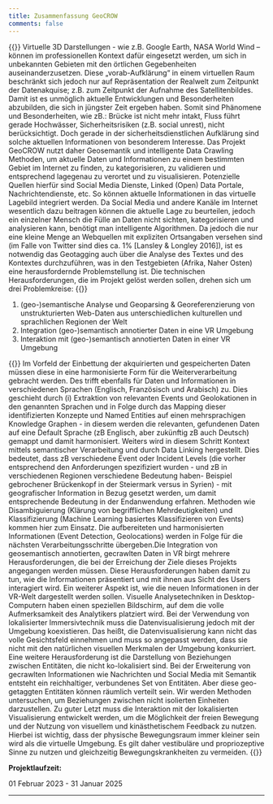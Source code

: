 ```yaml
---
title: Zusammenfassung GeoCROW
comments: false
---
```


{{<justify>}}
Virtuelle 3D Darstellungen - wie z.B. Google Earth, NASA World Wind – können im professionellen Kontext dafür eingesetzt
werden, um sich in unbekannten Gebieten mit den örtlichen Gegebenheiten auseinanderzusetzen. Diese „vorab-Aufklärung“
in einem virtuellen Raum beschränkt sich jedoch nur auf Repräsentation der Realwelt zum Zeitpunkt der Datenakquise; z.B.
zum Zeitpunkt der Aufnahme des Satellitenbildes. Damit ist es unmöglich aktuelle Entwicklungen und Besonderheiten
abzubilden, die sich in jüngster Zeit ergeben haben. Somit sind Phänomene und Besonderheiten, wie zB.: Brücke ist nicht
mehr intakt, Fluss führt gerade Hochwässer, Sicherheitsrisiken (z.B. social unrest), nicht berücksichtigt. Doch gerade in der
sicherheitsdienstlichen Aufklärung sind solche aktuellen Informationen von besonderem Interesse.
Das Projekt GeoCROW nutzt daher Geosemantik und intelligente Data Crawling Methoden, um aktuelle Daten und
Informationen zu einem bestimmten Gebiet im Internet zu finden, zu kategorisieren, zu validieren und entsprechend
lagegenau zu verortet und zu visualisieren. Potenzielle Quellen hierfür sind Social Media Dienste, Linked (Open) Data
Portale, Nachrichtendienste, etc. So können aktuelle Informationen in das virtuelle Lagebild integriert werden. Da Social
Media und andere Kanäle im Internet wesentlich dazu beitragen können die aktuelle Lage zu beurteilen, jedoch ein einzelner
Mensch die Fülle an Daten nicht sichten, kategorisieren und analysieren kann, benötigt man intelligente Algorithmen. Da
jedoch die nur eine kleine Menge an Webquellen mit expliziten Ortsangaben versehen sind (im Falle von Twitter sind dies ca.
1% [Lansley & Longley 2016]), ist es notwendig das Geotagging auch über die Analyse des Textes und des Kontextes
durchzuführen, was in den Testgebieten (Afrika, Naher Osten) eine herausfordernde Problemstellung ist. Die technischen
Herausforderungen, die im Projekt gelöst werden sollen, drehen sich um drei Problemkreise:
{{</justify>}}

1. (geo-)semantische Analyse und Geoparsing & Georeferenzierung von unstrukturierten Web-Daten aus unterschiedlichen
   kulturellen und sprachlichen Regionen der Welt
2. Integration (geo-)semantisch annotierter Daten in eine VR Umgebung
3. Interaktion mit (geo-)semantisch annotierten Daten in einer VR Umgebung

{{<justify>}}
Im Vorfeld der Einbettung der akquirierten und gespeicherten Daten müssen diese in eine harmonisierte Form für die
Weiterverarbeitung gebracht werden. Des trifft ebenfalls für Daten und Informationen in verschiedenen Sprachen (Englisch,
Französisch und Arabisch) zu. Dies geschieht durch (i) Extraktion von relevanten Events und Geolokationen in den
genannten Sprachen und in Folge durch das Mapping dieser identifizierten Konzepte und Named Entities auf einen
mehrsprachigen Knowledge Graphen - in diesem werden die relevanten, gefundenen Daten auf eine Default Sprache (zB
Englisch, aber zukünftig zB auch Deutsch) gemappt und damit harmonisiert. Weiters wird in diesem Schritt Kontext mittels
semantischer Verarbeitung und durch Data Linking hergestellt. Dies bedeutet, dass zB verschiedene Event oder Incident
Levels (die vorher entsprechend den Anforderungen spezifiziert wurden - und zB in verschiedenen Regionen verschiedene
Bedeutung haben- Beispiel gebrochener Brückenkopf in der Steiermark versus in Syrien) - mit geografischer Information in
Bezug gesetzt werden, um damit entsprechende Bedeutung in der Endanwendung erfahren. Methoden wie Disambiguierung
(Klärung von begrifflichen Mehrdeutigkeiten) und Klassifizierung (Machine Learning basiertes Klassifizieren von Events)
kommen hier zum Einsatz. Die aufbereiteten und harmonisierten Informationen (Event Detection, Geolocations) werden in
Folge für die nächsten Verarbeitungsschritte übergeben.Die Integration von geosemantisch annotierten, gecrawlten Daten in VR birgt mehrere Herausforderungen, die bei der
Erreichung der Ziele dieses Projekts angegangen werden müssen. Diese Herausforderungen haben damit zu tun, wie die
Informationen präsentiert und mit ihnen aus Sicht des Users interagiert wird. Ein weiterer Aspekt ist, wie die neuen
Informationen in der VR-Welt dargestellt werden sollen. Visuelle Analysetechniken in Desktop-Computern haben einen
speziellen Bildschirm, auf dem die volle Aufmerksamkeit des Analytikers platziert wird. Bei der Verwendung von lokalisierter
Immersivtechnik muss die Datenvisualisierung jedoch mit der Umgebung koexistieren. Das heißt, die Datenvisualisierung
kann nicht das volle Gesichtsfeld einnehmen und muss so angepasst werden, dass sie nicht mit den natürlichen visuellen
Merkmalen der Umgebung konkurriert. Eine weitere Herausforderung ist die Darstellung von Beziehungen zwischen
Entitäten, die nicht ko-lokalisiert sind. Bei der Erweiterung von gecrawlten Informationen wie Nachrichten und Social Media
mit Semantik entsteht ein reichhaltiger, verbundenes Set von Entitäten. Aber diese geo-getaggten Entitäten können räumlich
verteilt sein. Wir werden Methoden untersuchen, um Beziehungen zwischen nicht isolierten Einheiten darzustellen. Zu guter
Letzt muss die Interaktion mit der lokalisierten Visualisierung entwickelt werden, um die Möglichkeit der freien Bewegung und
der Nutzung von visuellem und kinästhetischem Feedback zu nutzen. Hierbei ist wichtig, dass der physische
Bewegungsraum immer kleiner sein wird als die virtuelle Umgebung. Es gilt daher vestibuläre und propriozeptive Sinne zu
nutzen und gleichzeitig Bewegungskrankheiten zu vermeiden.
{{</justify>}}

**Projektlaufzeit:**

01 Februar 2023 - 31 Januar 2025

---
